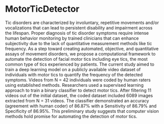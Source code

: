 # MotorTicDetector

Tic disorders are characterized by involuntary, repetitive movements and/or vocalizations that can lead to persistent disability and impairment across the lifespan.
Proper diagnosis of tic disorder symptoms require intense human behavior monitoring by trained clinicians that can enhance subjectivity due to the lack of
quantitative measurement methods like tic frequency. As a step toward creating automated, objective, and quantitative assays of movement disorders, we propose a
computational framework to automate the detection of facial motor tics including eye tics, the most common type of tics experienced by patients.
The current study aimed to train a deep learning model on a publicly available video dataset of individuals with motor tics to quantify the frequency of the detected symptoms.
Videos from N = 42 individuals were coded by human raters using established methods. Researchers used a supervised learning approach to train a binary classifier to
detect motor tics. After filtering 11 videos out of the initial dataset, the coded dataset included 6089 images extracted from N = 31 videos. The classifier demonstrated
an accuracy (agreement with human coder) of 86.87% with a Sensitivity of 86.79% and Specificity of 86.95%. This preliminary study suggests that computer vision methods hold
promise for automating the detection of motor tics.
